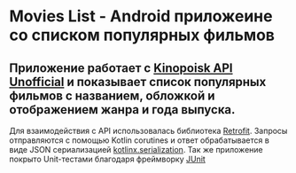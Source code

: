 # Movies List - Android приложеине со списком популярных фильмов

## Приложение работает с [Kinopoisk API Unofficial](https://kinopoiskapiunofficial.tech/) и показывает список популярных фильмов с названием, обложкой и отображением жанра и года выпуска.
Для взаимодействия с API использовалась библиотека [Retrofit](https://square.github.io/retrofit/). Запросы отправляются с помощью Kotlin corutines и ответ обрабатывается в виде JSON сериализацией [kotlinx.serialization](https://github.com/Kotlin/kotlinx.serialization).
Так же приложение покрыто Unit-тестами благодаря фреймворку [JUnit](https://junit.org/junit5/)